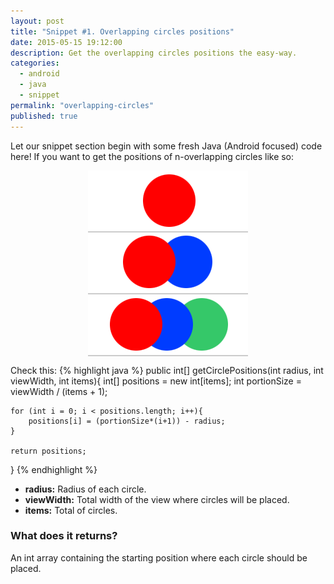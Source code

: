 ```yaml
---
layout: post
title: "Snippet #1. Overlapping circles positions"
date: 2015-05-15 19:12:00
description: Get the overlapping circles positions the easy-way.
categories: 
  - android
  - java
  - snippet
permalink: "overlapping-circles"
published: true
---
```


Let our snippet section begin with some fresh Java (Android focused) code here! If you want to get the positions of n-overlapping circles like so:

<img style="display: block; margin-left: auto; margin-right: auto;" src="/assets/image/snippet1.png" />

Check this:
{% highlight java %}
public int[] getCirclePositions(int radius, int viewWidth, int items){
	int[] positions = new int[items];
	int portionSize = viewWidth / (items + 1);
 
	for (int i = 0; i < positions.length; i++){
		positions[i] = (portionSize*(i+1)) - radius;
	}
 
	return positions;
}
{% endhighlight %}

- **radius:** Radius of each circle.
- **viewWidth:** Total width of the view where circles will be placed.
- **items:** Total of circles.

### What does it returns?
An int array containing the starting position where each circle should be placed.

